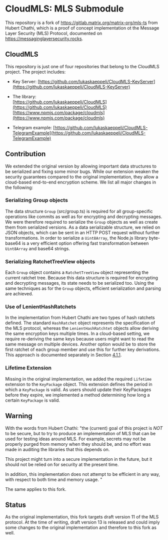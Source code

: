 # CloudMLS: MLS Submodule
This repository is a fork of https://gitlab.matrix.org/matrix-org/mls-ts from Hubert Chathi,
which is a proof of concept implementation ot the Message Layer Security (MLS) Protocol, documented
on https://messaginglayersecurity.rocks.

## CloudMLS
This repository is just one of four repositories that belong to the CloudMLS project.
The project includes:

-  Key Server: [https://github.com/lukaskaeppeli/CloudMLS-KeyServer](https://github.com/lukaskaeppeli/CloudMLS-KeyServer)
 
-  The library:  
  [https://github.com/lukaskaeppeli/CloudMLS](https://github.com/lukaskaeppeli/CloudMLS)  
  [https://www.npmjs.com/package/cloudmls](https://www.npmjs.com/package/cloudmls)

-  Telegram example: [https://github.com/lukaskaeppeli/CloudMLS-TelegramExample](https://github.com/lukaskaeppeli/CloudMLS-TelegramExample)

## Contribution
We extended the original version by allowing important data structures to be serialized and
fixing some minor bugs. While our extension weaken the security guarantees compared to the 
original implementation, they allow a cloud-based end-to-end encryption scheme. We list all
major changes in the following:

### Serializing Group objects

The data structure `Group` (src/group.ts) is required for all
group-specific operations like commits as well as for encrypting and
decrypting messages. We were therefore required to serialize the `Group`
objects as well as create them from serialized versions. As a data
serializable structure, we relied on JSON objects, which can be sent in
an HTTP POST request without further transformations. In order to
serialize a `Uint8Array`, the Node.js library byte-base64 is a very
efficient option offering fast transformation between `Uint8Array` and
base64 strings.

### Serializing RatchetTreeView objects

Each `Group` object contains a `RatchetTreeView` object representing the
current ratchet tree. Because this data structure is required for
encrypting and decrypting messages, its state needs to be serialized
too. Using the same techniques as for the `Group` objects, efficient
serialization and parsing are achieved.

### Use of LenientHashRatchets

In the implementation from Hubert Chathi are two types of hash ratchets
defined. The standard `HashRatchet` object represents the specification
of the MLS protocol, whereas the `LenientHashRatchtet` objects allow
deriving the same encryption keys multiple times. In a cloud-based
setting, we require re-deriving the same keys because users might want
to read the same message on multiple devices. Another option would be to
store the first ratchet of each group member and use this for further
key derivations. This approach is documented separately in Section
<a href="#subsection:base_ratchets" data-reference-type="ref"
data-reference="subsection:base_ratchets">4.1.1</a>.

### Lifetime Extension

Missing in the original implementation, we added the required `Lifetime`
extension to the `KeyPackage` object. This extension defines the period
in which a `KeyPackage` is valid. As users should update their
KeyPackages before they expire, we implemented a method determining how
long a certain `KeyPackage` is valid.

## Warning
With the words from Hubert Chathi: 
"the (current) goal of this project is *NOT* to be secure, but to
try to produce an implementation of MLS that can be used for testing ideas
around MLS.  For example, secrets may not be properly purged from memory when
they should be, and no effort was made in auditing the libraries that this
depends on.

This project might turn into a secure implementation in the future, but it
should not be relied on for security at the present time.

In addition, this implementation does not attempt to be efficient in any way,
with respect to both time and memory usage.
"

The same applies to this fork. 

## Status
As the original implementation, this fork targets draft version 11 of the MLS protocol.
At the time of writing, draft version 13 is released and could imply some changes to
the original implementation and therefore to this fork as well.
